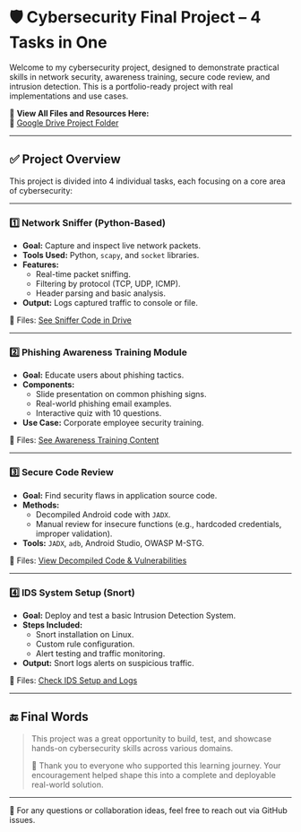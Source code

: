 # 🛡️ Cybersecurity Final Project – 4 Tasks in One

Welcome to my cybersecurity project, designed to demonstrate practical skills in network security, awareness training, secure code review, and intrusion detection. This is a portfolio-ready project with real implementations and use cases.

📂 **View All Files and Resources Here:**  
🔗 [Google Drive Project Folder](https://drive.google.com/drive/folders/1m8Ea9gDt__rHvQHNz1Qw867UDe2gOPT8?usp=sharing)

---

## ✅ Project Overview

This project is divided into 4 individual tasks, each focusing on a core area of cybersecurity:

---

### 1️⃣ Network Sniffer (Python-Based)

- **Goal:** Capture and inspect live network packets.
- **Tools Used:** Python, `scapy`, and `socket` libraries.
- **Features:**
  - Real-time packet sniffing.
  - Filtering by protocol (TCP, UDP, ICMP).
  - Header parsing and basic analysis.
- **Output:** Logs captured traffic to console or file.

📁 Files: [See Sniffer Code in Drive](https://drive.google.com/drive/folders/1FPhf1lLCZ0HbrbwlMZ8gnd9ON6xsg2og?usp=sharing)

---

### 2️⃣ Phishing Awareness Training Module

- **Goal:** Educate users about phishing tactics.
- **Components:**
  - Slide presentation on common phishing signs.
  - Real-world phishing email examples.
  - Interactive quiz with 10 questions.
- **Use Case:** Corporate employee security training.

📁 Files: [See Awareness Training Content](https://drive.google.com/drive/folders/1ALFA3k_KUTLzszDqDed9ajdo0fcvO6y7?usp=sharing)

---

### 3️⃣ Secure Code Review

- **Goal:** Find security flaws in application source code.
- **Methods:**
  - Decompiled Android code with `JADX`.
  - Manual review for insecure functions (e.g., hardcoded credentials, improper validation).
- **Tools:** `JADX`, `adb`, Android Studio, OWASP M-STG.

📁 Files: [View Decompiled Code & Vulnerabilities](https://drive.google.com/drive/folders/1v1jD3PpJd3N8bElRFzFhNFE0utLXtQ5m?usp=sharing)

---

### 4️⃣ IDS System Setup (Snort)

- **Goal:** Deploy and test a basic Intrusion Detection System.
- **Steps Included:**
  - Snort installation on Linux.
  - Custom rule configuration.
  - Alert testing and traffic monitoring.
- **Output:** Snort logs alerts on suspicious traffic.

📁 Files: [Check IDS Setup and Logs](https://drive.google.com/drive/folders/1BBhKo20Z_PemobzBSUY7tmHVwq4LQ8fB?usp=sharing)

---

## 🔚 Final Words

> This project was a great opportunity to build, test, and showcase hands-on cybersecurity skills across various domains.  
>  
> 💬 Thank you to everyone who supported this learning journey. Your encouragement helped shape this into a complete and deployable real-world solution.

---

📧 For any questions or collaboration ideas, feel free to reach out via GitHub issues.

